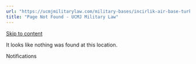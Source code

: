 ```yaml
---
url: "https://ucmjmilitarylaw.com/military-bases/incirlik-air-base-turkey-military-defense-lawyer-ucmj-legal-guide/%7Blocation13"
title: "Page Not Found - UCMJ Military Law"
---
```


[Skip to content](https://ucmjmilitarylaw.com/military-bases/incirlik-air-base-turkey-military-defense-lawyer-ucmj-legal-guide/%7Blocation13#content)

It looks like nothing was found at this location.

Notifications
